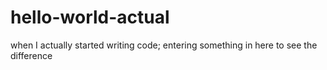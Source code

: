 # hello-world-actual
when I actually started writing code; 
entering something in here to see the difference
